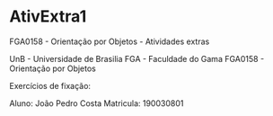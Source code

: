 # AtivExtra1
FGA0158 - Orientação por Objetos - Atividades extras

UnB - Universidade de Brasilia
FGA - Faculdade do Gama
FGA0158 - Orientação por Objetos

Exercícios de fixação:

Aluno: João Pedro Costa
Matricula: 190030801
